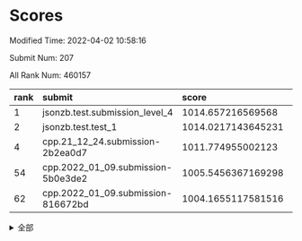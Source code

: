 # Scores

Modified Time: 2022-04-02 10:58:16

Submit Num: 207

All Rank Num: 460157

| rank |               submit               |       score        |       sigma        | pk_num |
| :--- | :--------------------------------- | :----------------- | :----------------- | :----- |
| 1    | jsonzb.test.submission_level_4     | 1014.657216569568  | 0.8341432367091315 | 8892   |
| 2    | jsonzb.test.test_1                 | 1014.0217143645231 | 0.811487904702559  | 8897   |
| 4    | cpp.21_12_24.submission-2b2ea0d7   | 1011.774955002123  | 0.7721813980449884 | 8893   |
| 54   | cpp.2022_01_09.submission-5b0e3de2 | 1005.5456367169298 | 0.7337704053407621 | 8889   |
| 62   | cpp.2022_01_09.submission-816672bd | 1004.1655117581516 | 0.7286407087375951 | 8891   |


<details>
<summary>全部</summary>

| rank |                 submit                 |       score        |       sigma        | pk_num |
| :--- | :------------------------------------- | :----------------- | :----------------- | :----- |
| 1    | jsonzb.test.submission_level_4         | 1014.657216569568  | 0.8341432367091315 | 8892   |
| 2    | jsonzb.test.test_1                     | 1014.0217143645231 | 0.811487904702559  | 8897   |
| 3    | gobigger.level_3.submission_level_3_31 | 1011.9562163040918 | 0.7870217907958836 | 8892   |
| 4    | cpp.21_12_24.submission-2b2ea0d7       | 1011.774955002123  | 0.7721813980449884 | 8893   |
| 5    | gobigger.level_3.submission_level_3_16 | 1011.230559620172  | 0.7706682965055033 | 8894   |
| 6    | gobigger.level_3.submission_level_3_19 | 1011.1400876979479 | 0.771916036375039  | 8890   |
| 7    | gobigger.level_3.submission_level_3_47 | 1011.0341804086054 | 0.7546381976542716 | 8891   |
| 8    | gobigger.level_3.submission_level_3_15 | 1010.9636291253207 | 0.7802441376225466 | 8895   |
| 9    | gobigger.level_3.submission_level_3_24 | 1010.9406669084558 | 0.7583983852363425 | 8884   |
| 10   | gobigger.level_3.submission_level_3_35 | 1010.8931255247892 | 0.7724322678753078 | 8893   |
| 11   | gobigger.level_3.submission_level_3_37 | 1010.8172916808882 | 0.7813338143509283 | 8890   |
| 12   | gobigger.level_3.submission_level_3_23 | 1010.6187910352614 | 0.7872287843349665 | 8892   |
| 13   | gobigger.level_3.submission_level_3_5  | 1010.6024206812352 | 0.7612476036010356 | 8887   |
| 14   | gobigger.level_3.submission_level_3_9  | 1010.5969892513104 | 0.8029099441791229 | 8892   |
| 15   | gobigger.level_3.submission_level_3_41 | 1010.5080151662911 | 0.747880388106045  | 8886   |
| 16   | gobigger.level_3.submission_level_3_4  | 1010.4969684516075 | 0.7568280404560556 | 8892   |
| 17   | gobigger.level_3.submission_level_3_39 | 1010.2950511836538 | 0.772305562015444  | 8886   |
| 18   | gobigger.level_3.submission_level_3_25 | 1010.2865305828135 | 0.7547777586257177 | 8894   |
| 19   | gobigger.level_3.submission_level_3_42 | 1010.2684770367982 | 0.7795677365299284 | 8894   |
| 20   | gobigger.level_3.submission_level_3_13 | 1010.2643156305129 | 0.7569838673037557 | 8888   |
| 21   | gobigger.level_3.submission_level_3_48 | 1010.2115917601647 | 0.7565933466792165 | 8888   |
| 22   | gobigger.level_3.submission_level_3_7  | 1010.1943268923457 | 0.7622150952176169 | 8890   |
| 23   | gobigger.level_3.submission_level_3_1  | 1010.0854689830171 | 0.7776558210449128 | 8887   |
| 24   | gobigger.level_3.submission_level_3_26 | 1009.9727151945987 | 0.7706065136286472 | 8894   |
| 25   | gobigger.level_3.submission_level_3_27 | 1009.9291716984803 | 0.7554591150342476 | 8890   |
| 26   | gobigger.level_3.submission_level_3_44 | 1009.9204826858763 | 0.7675633908153721 | 8891   |
| 27   | gobigger.level_3.submission_level_3_38 | 1009.8965140951068 | 0.7426989882687084 | 8894   |
| 28   | gobigger.level_3.submission_level_3_20 | 1009.8928278002903 | 0.7549006781426979 | 8888   |
| 29   | gobigger.level_3.submission_level_3_40 | 1009.8795719527792 | 0.7464506887437506 | 8894   |
| 30   | gobigger.level_3.submission_level_3_14 | 1009.8012088139038 | 0.7489021999221819 | 8891   |
| 31   | gobigger.level_3.submission_level_3_46 | 1009.7099917583284 | 0.7634029878983113 | 8892   |
| 32   | gobigger.level_3.submission_level_3_8  | 1009.6802073873223 | 0.7480899687554909 | 8895   |
| 33   | gobigger.level_3.submission_level_3_43 | 1009.6527664140109 | 0.7760940924428656 | 8895   |
| 34   | gobigger.level_3.submission_level_3_6  | 1009.6366516200302 | 0.7482862937680427 | 8888   |
| 35   | gobigger.level_3.submission_level_3_10 | 1009.6016667917493 | 0.7419839821604666 | 8894   |
| 36   | gobigger.level_3.submission_level_3_33 | 1009.5850051093569 | 0.7367758191719735 | 8894   |
| 37   | gobigger.level_3.submission_level_3_45 | 1009.5729637661133 | 0.7447853262174082 | 8892   |
| 38   | gobigger.level_3.submission_level_3_29 | 1009.5680770222527 | 0.7470036475013765 | 8892   |
| 39   | gobigger.level_3.submission_level_3_18 | 1009.4727085232007 | 0.770722618798706  | 8889   |
| 40   | gobigger.level_3.submission_level_3_2  | 1009.4307913501681 | 0.7684678937157942 | 8893   |
| 41   | gobigger.level_3.submission_level_3_28 | 1009.4261850724994 | 0.7391969152059393 | 8890   |
| 42   | gobigger.level_3.submission_level_3_30 | 1009.3421411134199 | 0.733620050380345  | 8896   |
| 43   | gobigger.level_3.submission_level_3_12 | 1009.3407961567682 | 0.7648334076209642 | 8888   |
| 44   | gobigger.level_3.submission_level_3_49 | 1009.2260506806352 | 0.749869167287355  | 8897   |
| 45   | gobigger.level_3.submission_level_3_3  | 1009.2082369434177 | 0.7690614617162814 | 8892   |
| 46   | gobigger.level_3.submission_level_3_17 | 1009.1042808981845 | 0.7644201482121427 | 8892   |
| 47   | gobigger.level_3.submission_level_3_21 | 1009.0931467727897 | 0.7551722512731665 | 8894   |
| 48   | gobigger.level_3.submission_level_3_34 | 1009.0856488450156 | 0.757007280209415  | 8894   |
| 49   | gobigger.level_3.submission_level_3_22 | 1008.8658390596657 | 0.7354045901535029 | 8892   |
| 50   | gobigger.level_3.submission_level_3_32 | 1008.8248353033811 | 0.7535858753602172 | 8892   |
| 51   | gobigger.level_3.submission_level_3_0  | 1008.6669929452714 | 0.771268656941782  | 8894   |
| 52   | gobigger.level_3.submission_level_3_36 | 1008.6024585229281 | 0.7698819464119754 | 8894   |
| 53   | gobigger.level_3.submission_level_3_11 | 1008.402694819157  | 0.7430940688378807 | 8892   |
| 54   | cpp.2022_01_09.submission-5b0e3de2     | 1005.5456367169298 | 0.7337704053407621 | 8889   |
| 55   | gobigger.level_1.submission_level_1_7  | 1004.481317352488  | 0.7240997359870556 | 8890   |
| 56   | gobigger.level_1.submission_level_1_17 | 1004.4345975950546 | 0.7141498499686196 | 8893   |
| 57   | gobigger.level_1.submission_level_1_29 | 1004.2695293918547 | 0.7311358262106706 | 8890   |
| 58   | gobigger.level_1.submission_level_1_35 | 1004.2694264014788 | 0.7083366574666828 | 8896   |
| 59   | gobigger.level_1.submission_level_1_9  | 1004.2558715987367 | 0.7178147642119652 | 8891   |
| 60   | gobigger.level_1.submission_level_1_10 | 1004.2053179127026 | 0.7099558999906583 | 8891   |
| 61   | gobigger.level_1.submission_level_1_20 | 1004.2031139087154 | 0.7279602505668771 | 8893   |
| 62   | cpp.2022_01_09.submission-816672bd     | 1004.1655117581516 | 0.7286407087375951 | 8891   |
| 63   | gobigger.level_1.submission_level_1_41 | 1004.1631851828278 | 0.7123447676322809 | 8886   |
| 64   | gobigger.level_1.submission_level_1_36 | 1004.0838852936649 | 0.708164906654954  | 8891   |
| 65   | gobigger.level_1.submission_level_1_11 | 1004.0119119825838 | 0.7091982627933143 | 8894   |
| 66   | gobigger.level_1.submission_level_1_49 | 1003.9872841378958 | 0.715405554635113  | 8894   |
| 67   | gobigger.level_1.submission_level_1_1  | 1003.9290257357916 | 0.7101207831754167 | 8892   |
| 68   | gobigger.level_1.submission_level_1_44 | 1003.8014124187256 | 0.7169931251449291 | 8890   |
| 69   | gobigger.level_1.submission_level_1_2  | 1003.8010185033199 | 0.7125491136228997 | 8894   |
| 70   | gobigger.level_1.submission_level_1_3  | 1003.7377294691743 | 0.7100663852434972 | 8894   |
| 71   | gobigger.level_1.submission_level_1_26 | 1003.6878011784204 | 0.7143055384148406 | 8890   |
| 72   | gobigger.level_1.submission_level_1_45 | 1003.6400627748869 | 0.7138118154986259 | 8896   |
| 73   | gobigger.level_1.submission_level_1_37 | 1003.6321072795301 | 0.7136276536824893 | 8897   |
| 74   | gobigger.level_1.submission_level_1_0  | 1003.5794967972278 | 0.7174244908673147 | 8894   |
| 75   | gobigger.level_1.submission_level_1_34 | 1003.4954953416191 | 0.7068380875357783 | 8897   |
| 76   | gobigger.level_1.submission_level_1_18 | 1003.4631953906784 | 0.716630554958296  | 8892   |
| 77   | gobigger.level_1.submission_level_1_46 | 1003.3948343913859 | 0.7171330664413548 | 8890   |
| 78   | gobigger.level_1.submission_level_1_14 | 1003.3730356692465 | 0.714649228287715  | 8892   |
| 79   | gobigger.level_1.submission_level_1_28 | 1003.3700303049856 | 0.7108778604080176 | 8894   |
| 80   | gobigger.level_1.submission_level_1_6  | 1003.3163146953237 | 0.7199649365721731 | 8894   |
| 81   | gobigger.level_1.submission_level_1_38 | 1003.2864952572276 | 0.7174293074329687 | 8896   |
| 82   | gobigger.level_1.submission_level_1_5  | 1003.2712929089058 | 0.7170744198163631 | 8889   |
| 83   | gobigger.level_1.submission_level_1_21 | 1003.2592827643728 | 0.7058993355926411 | 8898   |
| 84   | gobigger.level_1.submission_level_1_40 | 1003.164300362751  | 0.7204662801285613 | 8888   |
| 85   | gobigger.level_1.submission_level_1_33 | 1003.1437977153687 | 0.7069769661485114 | 8891   |
| 86   | gobigger.level_1.submission_level_1_30 | 1003.0934472518397 | 0.7128363533372051 | 8894   |
| 87   | gobigger.level_1.submission_level_1_39 | 1003.0746522884638 | 0.7161772414010812 | 8891   |
| 88   | gobigger.level_1.submission_level_1_31 | 1003.0332158948598 | 0.7157803816243657 | 8889   |
| 89   | gobigger.level_1.submission_level_1_24 | 1002.9909775284441 | 0.7223978733720312 | 8892   |
| 90   | gobigger.level_1.submission_level_1_23 | 1002.9199877457656 | 0.7090025915384915 | 8892   |
| 91   | gobigger.level_1.submission_level_1_47 | 1002.8754890188576 | 0.7115057319595817 | 8892   |
| 92   | gobigger.level_1.submission_level_1_27 | 1002.8076416416061 | 0.7103263803159205 | 8893   |
| 93   | gobigger.level_1.submission_level_1_22 | 1002.8009130888366 | 0.7095954719970283 | 8890   |
| 94   | gobigger.level_1.submission_level_1_19 | 1002.7648210899438 | 0.7125305457842173 | 8892   |
| 95   | gobigger.level_1.submission_level_1_42 | 1002.7015202425076 | 0.7115350361148107 | 8891   |
| 96   | gobigger.level_1.submission_level_1_12 | 1002.689115108378  | 0.7124274296296426 | 8889   |
| 97   | gobigger.level_1.submission_level_1_32 | 1002.5981209387814 | 0.7051942685429744 | 8893   |
| 98   | gobigger.level_1.submission_level_1_48 | 1002.539320040521  | 0.7176889837597346 | 8892   |
| 99   | gobigger.level_1.submission_level_1_16 | 1002.5259912790419 | 0.7085417510294836 | 8889   |
| 100  | gobigger.level_1.submission_level_1_15 | 1002.3730784910164 | 0.7100805856549824 | 8894   |
| 101  | gobigger.level_1.submission_level_1_8  | 1002.3496858200195 | 0.7140211403343631 | 8896   |
| 102  | gobigger.level_1.submission_level_1_13 | 1002.2424630721578 | 0.70664162559514   | 8894   |
| 103  | gobigger.level_1.submission_level_1_43 | 1002.0686598295293 | 0.7053915279481558 | 8889   |
| 104  | gobigger.level_1.submission_level_1_25 | 1001.9815235082024 | 0.7171698875486245 | 8894   |
| 105  | gobigger.level_1.submission_level_1_4  | 1001.9692718594398 | 0.7129135467692458 | 8892   |
| 106  | gobigger.random.submission_random_32   | 997.8398019385269  | 0.709112226970562  | 8886   |
| 107  | gobigger.random.submission_random_29   | 997.3337469553737  | 0.6998416361549596 | 8894   |
| 108  | gobigger.random.submission_random_35   | 996.9504118303415  | 0.7006159353644011 | 8888   |
| 109  | gobigger.random.submission_random_4    | 996.8288299949271  | 0.7089639131914547 | 8887   |
| 110  | gobigger.random.submission_random_9    | 996.8148474957123  | 0.7047839808313585 | 8889   |
| 111  | gobigger.random.submission_random_36   | 996.5879927270163  | 0.7032060313029482 | 8890   |
| 112  | gobigger.random.submission_random_25   | 996.5140792693202  | 0.7168834513965621 | 8892   |
| 113  | gobigger.random.submission_random_1    | 996.4361075328314  | 0.7128329067891338 | 8890   |
| 114  | gobigger.random.submission_random_48   | 996.4334616676236  | 0.7067273461354181 | 8892   |
| 115  | gobigger.random.submission_random_10   | 996.3997249912406  | 0.7118617776722036 | 8885   |
| 116  | gobigger.random.submission_random_23   | 996.3480684100518  | 0.7083570426414653 | 8889   |
| 117  | gobigger.random.submission_random_30   | 996.3439100710051  | 0.7117451243358773 | 8899   |
| 118  | gobigger.random.submission_random_38   | 996.2985882803277  | 0.7096000862858527 | 8894   |
| 119  | gobigger.random.submission_random_37   | 996.2662480635762  | 0.7108104197835633 | 8895   |
| 120  | gobigger.random.submission_random_17   | 996.2593739127661  | 0.7066656725524573 | 8895   |
| 121  | gobigger.random.submission_random_21   | 996.2241610456454  | 0.7209372545195861 | 8893   |
| 122  | gobigger.random.submission_random_33   | 996.1495295190816  | 0.705932447474074  | 8887   |
| 123  | gobigger.random.submission_random_6    | 996.1388640667745  | 0.7007029273916823 | 8890   |
| 124  | gobigger.random.submission_random_24   | 996.0594591599884  | 0.7126646871694563 | 8892   |
| 125  | gobigger.random.submission_random_2    | 996.0469820992198  | 0.7025403515952298 | 8890   |
| 126  | gobigger.random.submission_random_26   | 996.0415325519747  | 0.7314976690588357 | 8890   |
| 127  | gobigger.random.submission_random_11   | 996.0406318553179  | 0.7160296726745546 | 8894   |
| 128  | gobigger.random.submission_random_13   | 996.0388541513688  | 0.7167272359105966 | 8895   |
| 129  | gobigger.random.submission_random_49   | 995.9903543297567  | 0.7134068816883724 | 8889   |
| 130  | gobigger.random.submission_random_42   | 995.989820140804   | 0.7132329145966483 | 8891   |
| 131  | gobigger.random.submission_random_46   | 995.9520542928759  | 0.72206753036621   | 8890   |
| 132  | gobigger.random.submission_random_8    | 995.9485227340132  | 0.7220550438617335 | 8893   |
| 133  | gobigger.random.submission_random_45   | 995.9150319506972  | 0.6997930448226332 | 8893   |
| 134  | gobigger.random.submission_random_41   | 995.8936900720123  | 0.7163307439021938 | 8892   |
| 135  | gobigger.random.submission_random_31   | 995.8219728724208  | 0.6996059259066038 | 8891   |
| 136  | gobigger.random.submission_random_12   | 995.8164838492912  | 0.7186454567568525 | 8886   |
| 137  | gobigger.random.submission_random_28   | 995.8097129855188  | 0.7114427566279281 | 8895   |
| 138  | gobigger.random.submission_random_3    | 995.7877537370367  | 0.7268350902898676 | 8892   |
| 139  | gobigger.random.submission_random_39   | 995.7838711893804  | 0.7087854865757119 | 8893   |
| 140  | gobigger.random.submission_random_14   | 995.7772419079895  | 0.70446914645498   | 8893   |
| 141  | gobigger.random.submission_random_15   | 995.7362657819137  | 0.7214952231298631 | 8896   |
| 142  | gobigger.random.submission_random_19   | 995.7052499790934  | 0.716810332874081  | 8894   |
| 143  | gobigger.random.submission_random_5    | 995.6016556179331  | 0.70582656596496   | 8888   |
| 144  | gobigger.random.submission_random_43   | 995.6009810272557  | 0.7234493424580036 | 8896   |
| 145  | gobigger.random.submission_random_18   | 995.5717058240914  | 0.7128407819731584 | 8893   |
| 146  | gobigger.random.submission_random_44   | 995.4802939085602  | 0.7103060899807107 | 8895   |
| 147  | gobigger.random.submission_random_0    | 995.4622552686584  | 0.7140499851418153 | 8894   |
| 148  | gobigger.random.submission_random_22   | 995.4591836076106  | 0.7285729415267381 | 8890   |
| 149  | gobigger.random.submission_random_27   | 995.4591155973395  | 0.7059019718963618 | 8892   |
| 150  | gobigger.random.submission_random_34   | 995.452934383946   | 0.7143401168606225 | 8892   |
| 151  | gobigger.random.submission_random_47   | 995.4308255508766  | 0.6986340275829478 | 8891   |
| 152  | gobigger.random.submission_random_20   | 995.4128234474219  | 0.7224364275306536 | 8891   |
| 153  | gobigger.random.submission_random_7    | 995.3720667365292  | 0.7154308416744342 | 8893   |
| 154  | gobigger.level_2.submission_level_2_43 | 995.3616038027412  | 0.7191666439129207 | 8893   |
| 155  | gobigger.random.submission_random_16   | 995.1242146517174  | 0.7037671534603152 | 8896   |
| 156  | gobigger.level_2.submission_level_2_36 | 995.0817868580716  | 0.7249891145568239 | 8896   |
| 157  | gobigger.random.submission_random_40   | 994.8691431884092  | 0.7111576365378351 | 8890   |
| 158  | gobigger.level_2.submission_level_2_35 | 994.649199881564   | 0.7331093590286073 | 8891   |
| 159  | gobigger.level_2.submission_level_2_31 | 993.2790037165875  | 0.7280640839277623 | 8895   |
| 160  | gobigger.level_2.submission_level_2_41 | 993.262965995583   | 0.7398607929967893 | 8896   |
| 161  | gobigger.level_2.submission_level_2_13 | 993.2075923394661  | 0.7394979098276566 | 8887   |
| 162  | gobigger.level_2.submission_level_2_19 | 993.0755429652205  | 0.7394968758665386 | 8895   |
| 163  | gobigger.level_2.submission_level_2_16 | 992.9808425471973  | 0.7315770270045394 | 8892   |
| 164  | gobigger.level_2.submission_level_2_4  | 992.9473711225965  | 0.7456181883664407 | 8892   |
| 165  | gobigger.level_2.submission_level_2_49 | 992.8974927268536  | 0.7516720401434202 | 8888   |
| 166  | gobigger.level_2.submission_level_2_40 | 992.7899072922144  | 0.737499011114469  | 8888   |
| 167  | gobigger.level_2.submission_level_2_5  | 992.7314355889098  | 0.735884593484309  | 8891   |
| 168  | gobigger.level_2.submission_level_2_11 | 992.6699971368294  | 0.7452045116241532 | 8893   |
| 169  | gobigger.level_2.submission_level_2_10 | 992.649762945266   | 0.7327192899956971 | 8888   |
| 170  | gobigger.level_2.submission_level_2_6  | 992.6352514054945  | 0.7516818725849809 | 8893   |
| 171  | gobigger.level_2.submission_level_2_27 | 992.5567961335315  | 0.7385143241974581 | 8892   |
| 172  | gobigger.level_2.submission_level_2_32 | 992.5545159276978  | 0.753313101243961  | 8896   |
| 173  | gobigger.level_2.submission_level_2_46 | 992.4149679544621  | 0.7436752465393512 | 8892   |
| 174  | gobigger.level_2.submission_level_2_24 | 992.4097091625799  | 0.7540040808696372 | 8897   |
| 175  | gobigger.level_2.submission_level_2_8  | 992.3439176431916  | 0.7443539688635957 | 8888   |
| 176  | gobigger.level_2.submission_level_2_37 | 992.3141587666862  | 0.7609736586680779 | 8892   |
| 177  | gobigger.level_2.submission_level_2_47 | 992.2805910392916  | 0.7431832588596741 | 8888   |
| 178  | gobigger.level_2.submission_level_2_30 | 992.26645297063    | 0.7492171400566228 | 8893   |
| 179  | gobigger.level_2.submission_level_2_14 | 992.2367333088936  | 0.7296053396311546 | 8895   |
| 180  | gobigger.level_2.submission_level_2_21 | 992.1523770012053  | 0.7602540976004536 | 8891   |
| 181  | gobigger.level_2.submission_level_2_7  | 992.1412463229408  | 0.7319737806766542 | 8896   |
| 182  | gobigger.level_2.submission_level_2_44 | 992.1171832487414  | 0.7488495815445481 | 8890   |
| 183  | gobigger.level_2.submission_level_2_28 | 991.9755910963208  | 0.7549400354816972 | 8893   |
| 184  | gobigger.level_2.submission_level_2_0  | 991.9532012149537  | 0.7454653839490587 | 8894   |
| 185  | gobigger.level_2.submission_level_2_20 | 991.8468670457511  | 0.7644012541522018 | 8894   |
| 186  | gobigger.level_2.submission_level_2_12 | 991.7550463580959  | 0.763392422233952  | 8894   |
| 187  | gobigger.level_2.submission_level_2_48 | 991.7509500181295  | 0.7544976213765591 | 8894   |
| 188  | gobigger.level_2.submission_level_2_1  | 991.7178403469616  | 0.7454213235752395 | 8898   |
| 189  | gobigger.level_2.submission_level_2_25 | 991.6661528241718  | 0.7519991018359586 | 8894   |
| 190  | gobigger.level_2.submission_level_2_45 | 991.6570757678533  | 0.7334604134793945 | 8898   |
| 191  | gobigger.level_2.submission_level_2_34 | 991.6459181796993  | 0.7688067945817733 | 8892   |
| 192  | gobigger.level_2.submission_level_2_38 | 991.6286333128556  | 0.7441718555976747 | 8892   |
| 193  | gobigger.level_2.submission_level_2_18 | 991.6262534405424  | 0.7423170276879004 | 8891   |
| 194  | gobigger.level_2.submission_level_2_15 | 991.5625415398912  | 0.760505426842359  | 8890   |
| 195  | gobigger.level_2.submission_level_2_3  | 991.2912433349147  | 0.7448751839474403 | 8894   |
| 196  | gobigger.level_2.submission_level_2_9  | 991.2878694740117  | 0.7630532063956303 | 8890   |
| 197  | gobigger.level_2.submission_level_2_26 | 991.2775520312948  | 0.7651368103314887 | 8893   |
| 198  | gobigger.level_2.submission_level_2_22 | 991.1580196151932  | 0.7420611890311556 | 8889   |
| 199  | gobigger.level_2.submission_level_2_33 | 991.09261030122    | 0.7516642358038688 | 8891   |
| 200  | gobigger.level_2.submission_level_2_23 | 991.0876355749307  | 0.765618711385273  | 8887   |
| 201  | gobigger.level_2.submission_level_2_29 | 991.0261134392732  | 0.7558666490009599 | 8892   |
| 202  | gobigger.level_2.submission_level_2_2  | 990.9087461562028  | 0.7674610541140884 | 8887   |
| 203  | gobigger.level_2.submission_level_2_17 | 990.7806081001671  | 0.7634866371767429 | 8888   |
| 204  | gobigger.level_2.submission_level_2_39 | 990.7146523564685  | 0.7560804936075604 | 8889   |
| 205  | gobigger.level_2.submission_level_2_42 | 989.9223706764633  | 0.7614659167967424 | 8892   |
| 206  | gobigger.none.submission_none_0        | 977.3537379599275  | 1.434670345055659  | 8894   |
| 207  | gobigger.none.submission_none_1        | 974.1387444031438  | 1.776616043943239  | 8893   |

</details>